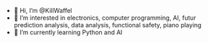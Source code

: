 - 👋 Hi, I’m @KillWaffel
- 👀 I’m interested in electronics, computer programming, AI, futur prediction analysis, data analysis, functional safety, piano playing
- 🌱 I’m currently learning Python and AI


<!---
KillWaffel/KillWaffel is a ✨ special ✨ repository because its `README.md` (this file) appears on your GitHub profile.
You can click the Preview link to take a look at your changes.
--->

